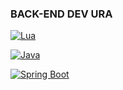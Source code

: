 ### BACK-END DEV URA


[![Lua](https://img.shields.io/badge/Lua-2C2D72?style=for-the-badge&logo=lua&logoColor=white)](https://www.lua.org/)

[![Java](https://img.shields.io/badge/Java-007396?style=for-the-badge&logo=java&logoColor=white)](https://www.java.com/)

[![Spring Boot]([](https://img.shields.io/badge/Springboot-6DB33F?style=for-the-badge&logo=spring&logoColor=white)https://img.shields.io/badge/Springboot-6DB33F?style=for-the-badge&logo=spring&logoColor=white)](https://springboot.io/)

